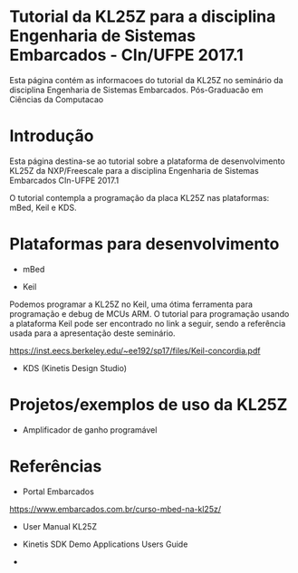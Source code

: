 # Tutorial da KL25Z para a disciplina Engenharia de Sistemas Embarcados - CIn/UFPE 2017.1

 Esta página contém as informacoes do tutorial da KL25Z no seminário da disciplina Engenharia de Sistemas Embarcados.
 Pós-Graduacão em Ciências da Computacao
 
 # Introdução
 
Esta página destina-se ao tutorial sobre a plataforma de desenvolvimento KL25Z da NXP/Freescale para a disciplina
Engenharia de Sistemas Embarcados CIn-UFPE 2017.1 

O tutorial contempla a programação da placa KL25Z nas plataformas: mBed, Keil e KDS.

 # Plataformas para desenvolvimento
 
 - mBed
 
 - Keil
 
 Podemos programar a KL25Z no Keil, uma ótima ferramenta para programação e debug de MCUs ARM. O tutorial para programação usando a plataforma Keil pode ser encontrado no link a seguir, sendo a referência usada para a apresentação deste seminário.
 
 https://inst.eecs.berkeley.edu/~ee192/sp17/files/Keil-concordia.pdf
 
 - KDS (Kinetis Design Studio)
 
 # Projetos/exemplos de uso da KL25Z
 
 - Amplificador de ganho programável
 
 
 
 # Referências 

- Portal Embarcados

https://www.embarcados.com.br/curso-mbed-na-kl25z/

- User Manual KL25Z

- Kinetis SDK Demo Applications Users Guide

- 
